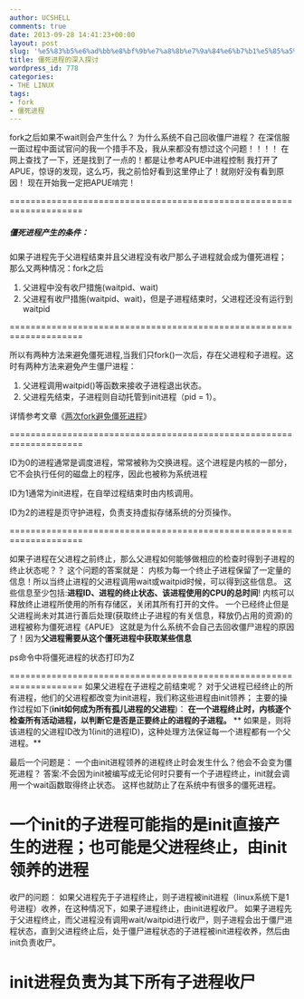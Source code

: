 ```yaml
---
author: UCSHELL
comments: true
date: 2013-09-28 14:41:23+00:00
layout: post
slug: '%e5%83%b5%e6%ad%bb%e8%bf%9b%e7%a8%8b%e7%9a%84%e6%b7%b1%e5%85%a5%e6%8e%a2%e8%ae%a8'
title: 僵死进程的深入探讨
wordpress_id: 778
categories:
- THE LINUX
tags:
- fork
- 僵死进程
---
```


fork之后如果不wait则会产生什么？
为什么系统不自己回收僵尸进程？
在深信服一面过程中面试官问的我一个措手不及，我从来都没有想过这个问题！！！！
在网上查找了一下，还是找到了一点的！都是让参考APUE中进程控制
我打开了APUE，惊讶的发现，这么巧，我之前恰好看到这里停止了！就刚好没有看到原因！
现在开始我一定把APUE啃完！

====================================================================

##### 僵死进程产生的条件：
如果子进程先于父进程结束并且父进程没有收尸那么子进程就会成为僵死进程；
那么又两种情况：fork之后
1. 父进程中没有收尸措施(waitpid、wait)
2. 父进程有收尸措施(waitpid、wait)，但是子进程结束时，父进程还没有运行到waitpid

====================================================================

所以有两种方法来避免僵死进程,当我们只fork()一次后，存在父进程和子进程。这时有两种方法来避免产生僵尸进程：

1. 父进程调用waitpid()等函数来接收子进程退出状态。
2. 父进程先结束，子进程则自动托管到init进程（pid = 1）。

详情参考文章《[两次fork避免僵死进程](http://ucshell.com/archives/832)》

====================================================================

ID为0的进程通常是调度进程，常常被称为交换进程。这个进程是内核的一部分，它不会执行任何的磁盘上的程序，因此也被称为系统进程

ID为1通常为init进程，在自举过程结束时由内核调用。

ID为2的进程是页守护进程，负责支持虚拟存储系统的分页操作。

====================================================================


如果子进程在父进程之前终止，那么父进程如何能够做相应的检查时得到子进程的终止状态呢？？
这个问题的答案就是：
内核为每一个终止子进程保留了一定量的信息！所以当终止进程的父进程调用wait或waitpid时候，可以得到这些信息。
这些信息至少包括:**进程ID、进程的终止状态、该进程使用的CPU的总时间**!
内核可以释放终止进程所使用的所有存储区，关闭其所有打开的文件。
一个已经终止但是父进程尚未对其进行善后处理(获取终止子进程的有关信息，释放仍占用的资源)的进程被称为僵死进程《APUE》
这就是为什么系统不会自己去回收僵尸进程的原因了！因为**父进程需要从这个僵死进程中获取某些信息**

ps命令中将僵死进程的状态打印为Z

====================================================================
如果父进程在子进程之前结束呢？
对于父进程已经终止的所有进程，他们的父进程都改变为init进程，我们称这些进程由init领养；
主要的操作过程如下(**init如何成为所有孤儿进程的父进程**)：
**在一个进程终止时，内核逐个检查所有活动进程，以判断它是否是正要终止的进程的子进程。**
** 如果是，则将该进程的父进程ID改为1(init的进程ID)，这种处理方法保证每一个进程都有一个父进程。**

最后一个问题是：
一个由init进程领养的进程终止时会发生什么？他会不会变为僵死进程？
答案:不会因为init被编写成无论何时只要有一个子进程终止，init就会调用一个wait函数取得终止状态。
这样也就防止了在系统中有很多的僵死进程。

一个init的子进程可能指的是init直接产生的进程；也可能是父进程终止，由init领养的进程
====================================================================
收尸的问题：
如果父进程先于子进程终止，则子进程被init进程（linux系统下是1号进程）收养，在这种情况下，如果子进程终止，由init进程收尸。
如果子进程先于父进程终止，而父进程没有调用wait/waitpid进行收尸，则子进程会出于僵尸进程状态，直到父进程终止后，处于僵尸进程状态的子进程被init进程收养，然后由init负责收尸。

**init进程负责为其下所有子进程收尸**
====================================================================
